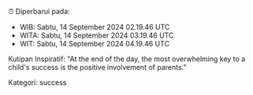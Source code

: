 ⏰ Diperbarui pada:
- WIB: Sabtu, 14 September 2024 02.19.46 UTC
- WITA: Sabtu, 14 September 2024 03.19.46 UTC
- WIT: Sabtu, 14 September 2024 04.19.46 UTC

Kutipan Inspiratif:
"At the end of the day, the most overwhelming key to a child's success is the positive involvement of parents."


Kategori: success

